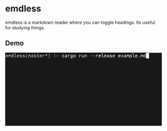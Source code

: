# emdless

emdless is a markdown reader where you can toggle headings.
Its useful for studying things.

## Demo

<img src="demo.gif">
